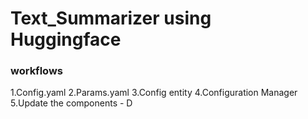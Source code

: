 # Text_Summarizer using Huggingface

### workflows

1.Config.yaml
2.Params.yaml
3.Config entity
4.Configuration Manager
5.Update the components - D